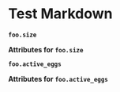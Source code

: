 # Test Markdown

**`foo.size`**
<!-- semconv metric.foo.size(metric_table) -->
<!-- endsemconv -->

**Attributes for `foo.size`**
<!-- semconv metric.foo.size -->
<!-- endsemconv -->

**`foo.active_eggs`**
<!-- semconv metric.foo.active_eggs(metric_table) -->
<!-- endsemconv -->

**Attributes for `foo.active_eggs`**
<!-- semconv metric.foo.active_eggs -->
<!-- endsemconv -->
